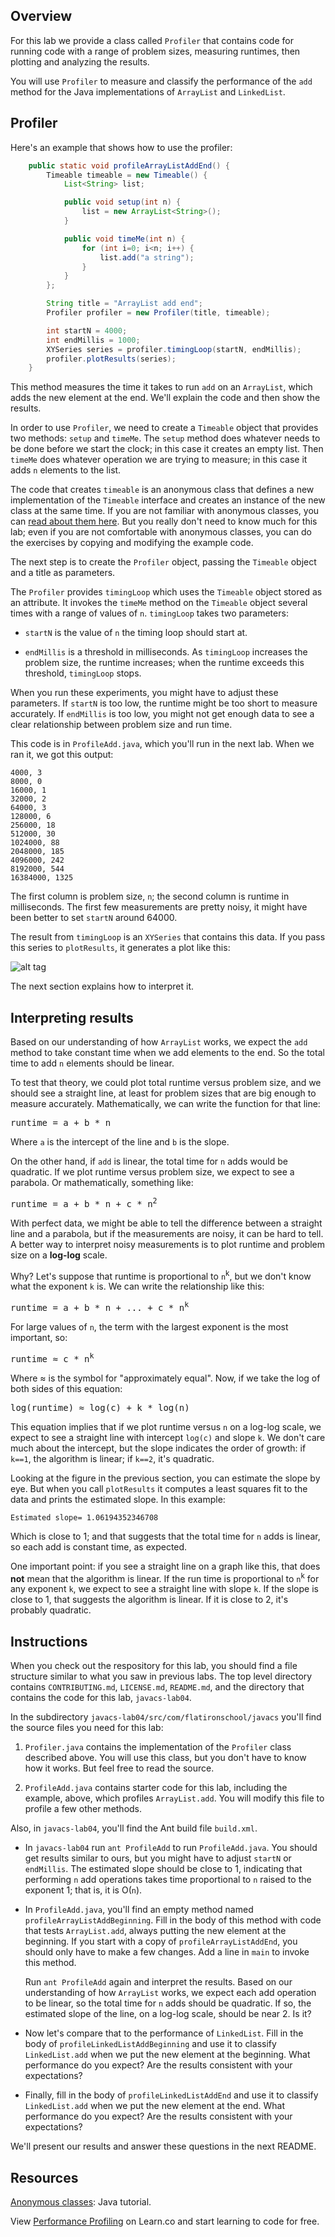 

## Overview

For this lab we provide a class called `Profiler` that contains code for running code with a range of problem sizes, measuring runtimes, then plotting and analyzing the results.

You will use `Profiler` to measure and classify the performance of the `add` method for the Java implementations of `ArrayList` and `LinkedList`.


## Profiler

Here's an example that shows how to use the profiler:

```java
	public static void profileArrayListAddEnd() {
		Timeable timeable = new Timeable() {
			List<String> list;

			public void setup(int n) {
				list = new ArrayList<String>();
			}

			public void timeMe(int n) {
				for (int i=0; i<n; i++) {
					list.add("a string");
				}
			}
		};

		String title = "ArrayList add end";
		Profiler profiler = new Profiler(title, timeable);

		int startN = 4000;
		int endMillis = 1000;
		XYSeries series = profiler.timingLoop(startN, endMillis);
		profiler.plotResults(series);
	}
```

This method measures the time it takes to run `add` on an `ArrayList`, which adds the new element at the end.  We'll explain the code and then show the results.

In order to use `Profiler`, we need to create a `Timeable` object that provides two methods: `setup` and `timeMe`.  The `setup` method does whatever needs to be done before we start the clock; in this case it creates an empty list.  Then `timeMe` does whatever operation we are trying to measure; in this case it adds `n` elements to the list.

The code that creates `timeable` is an anonymous class that defines a new implementation of the `Timeable` interface and creates an instance of the new class at the same time.  If you are not familiar with anonymous classes, you can [read about them here](https://docs.oracle.com/javase/tutorial/java/javaOO/anonymousclasses.html).  But you really don't need to know much for this lab; even if you are not comfortable with anonymous classes, you can do the exercises by copying and modifying the example code.

The next step is to create the `Profiler` object, passing the `Timeable` object and a title as parameters.

The `Profiler` provides `timingLoop` which uses the `Timeable` object stored as an attribute.  It invokes the `timeMe` method on the `Timeable` object several times with a range of values of `n`.  `timingLoop` takes two parameters:

* `startN` is the value of `n` the timing loop should start at.

* `endMillis` is a threshold in milliseconds.  As `timingLoop` increases the problem size, the runtime increases; when the runtime exceeds this threshold, `timingLoop` stops.

When you run these experiments, you might have to adjust these parameters.  If `startN` is too low, the runtime might be too short to measure accurately.  If `endMillis` is too low, you might not get enough data to see a clear relationship between problem size and run time.

This code is in `ProfileAdd.java`, which you'll run in the next lab.  When we ran it, we got this output:

    4000, 3
    8000, 0
    16000, 1
    32000, 2
    64000, 3
    128000, 6
    256000, 18
    512000, 30
    1024000, 88
    2048000, 185
    4096000, 242
    8192000, 544
    16384000, 1325

The first column is problem size, `n`; the second column is runtime in milliseconds.  The first few measurements are pretty noisy, it might have been better to set `startN` around 64000.

The result from `timingLoop` is an `XYSeries` that contains this data.  If you pass this series to `plotResults`, it generates a plot like this:

![alt tag](https://raw.githubusercontent.com/learn-co-curriculum/cs-performance-profiling-lab/wip-master/figure01small.png?token=ABy37cfczPApUYfj3_8OB_H6TZwO4GMgks5W2dLGwA%3D%3D)

The next section explains how to interpret it.


## Interpreting results

Based on our understanding of how `ArrayList` works, we expect the `add` method to take constant time when we add elements to the end.  So the total time to add `n` elements should be linear.

To test that theory, we could plot total runtime versus problem size, and we should see a straight line, at least for problem sizes that are big enough to measure accurately.  Mathematically, we can write the function for that line:

<tt>runtime = a + b * n</tt>

Where `a` is the intercept of the line and `b` is the slope.

On the other hand, if `add` is linear, the total time for `n` adds would be quadratic.  If we plot runtime versus problem size, we expect to see a parabola.  Or mathematically, something like:

<tt>runtime = a + b * n + c * n<sup>2</sup> </tt>

With perfect data, we might be able to tell the difference between a straight line and a parabola, but if the measurements are noisy, it can be hard to tell.  A better way to interpret noisy measurements is to plot runtime and problem size on a **log-log** scale.

Why?  Let's suppose that runtime is proportional to `n`<sup>k</sup>, but we don't know what the exponent `k` is.  We can write the relationship like this:

<tt>runtime = a + b * n + ... + c * n<sup>k</sup> </tt>

For large values of `n`, the term with the largest exponent is the most important, so:

<tt>runtime ≈ c * n<sup>k</sup> </tt>

Where ≈ is the symbol for "approximately equal".  Now, if we take the log of both sides of this equation:

<tt>log(runtime) ≈ log(c) + k * log(n) </tt>

This equation implies that if we plot runtime versus `n` on a log-log scale, we expect to see a straight line with intercept `log(c)` and slope `k`.  We don't care much about the intercept, but the slope indicates the order of growth: if `k==1`, the algorithm is linear; if `k==2`, it's quadratic.

Looking at the figure in the previous section, you can estimate the slope by eye.  But when you call `plotResults` it computes a least squares fit to the data and prints the estimated slope.  In this example:

    Estimated slope= 1.06194352346708

Which is close to 1; and that suggests that the total time for `n` adds is linear, so each add is constant time, as expected.

One important point: if you see a straight line on a graph like this, that does **not** mean that the algorithm is linear.  If the run time is proportional to `n`<sup>k</sup> for any exponent `k`, we expect to see a straight line with slope `k`.  If the slope is close to 1, that suggests the algorithm is linear.  If it is close to 2, it's probably quadratic.


## Instructions

When you check out the respository for this lab, you should find a file structure similar to what you saw in previous labs.  The top level directory contains `CONTRIBUTING.md`, `LICENSE.md`, `README.md`, and the directory that contains the code for this lab, `javacs-lab04`.

In the subdirectory `javacs-lab04/src/com/flatironschool/javacs` you'll find the source files you need for this lab:

1.  `Profiler.java` contains the implementation of the `Profiler` class described above.  You will use this class, but you don't have to know how it works.  But feel free to read the source.

2.  `ProfileAdd.java` contains starter code for this lab, including the example, above, which profiles `ArrayList.add`.  You will modify this file to profile a few other methods.

Also, in `javacs-lab04`, you'll find the Ant build file `build.xml`.

*  In `javacs-lab04` run `ant ProfileAdd` to run `ProfileAdd.java`.  You should get results similar to ours, but you might have to adjust `startN` or `endMillis`.  The estimated slope should be close to 1, indicating that performing `n` add operations takes time proportional to `n` raised to the exponent 1; that is, it is O(`n`).

*  In `ProfileAdd.java`, you'll find an empty method named `profileArrayListAddBeginning`.  Fill in the body of this method with code that tests `ArrayList.add`, always putting the new element at the beginning.  If you start with a copy of `profileArrayListAddEnd`, you should only have to make a few changes.  Add a line in `main` to invoke this method.

    Run `ant ProfileAdd` again and interpret the results.  Based on our understanding of how `ArrayList` works, we expect each add operation to be linear, so the total time for `n` adds should be quadratic.  If so, the estimated slope of the line, on a log-log scale, should be near 2.  Is it?

*  Now let's compare that to the performance of `LinkedList`.  Fill in the body of `profileLinkedListAddBeginning` and use it to classify `LinkedList.add` when we put the new element at the beginning.  What performance do you expect?  Are the results consistent with your expectations?

*  Finally, fill in the body of `profileLinkedListAddEnd` and use it to classify `LinkedList.add` when we put the new element at the end.  What performance do you expect?  Are the results consistent with your expectations?

We'll present our results and answer these questions in the next README.


## Resources

[Anonymous classes](https://docs.oracle.com/javase/tutorial/java/javaOO/anonymousclasses.html): Java tutorial.

<p data-visibility='hidden'>View <a href='https://learn.co/lessons/cs-performance-profiling-lab'>Performance Profiling</a> on Learn.co and start learning to code for free.</p>
